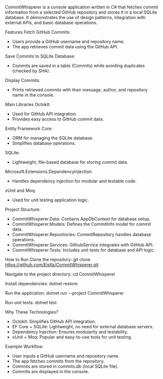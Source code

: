 CommitWhisperer is a console application written in C# that fetches commit information from a selected GitHub repository and stores it in a local SQLite database. It demonstrates the use of design patterns, integration with external APIs, and basic database operations.

Features
Fetch GitHub Commits:
- Users provide a GitHub username and repository name.
- The app retrieves commit data using the GitHub API.
  
Save Commits to SQLite Database:
- Commits are saved in a table (Commits) while avoiding duplicates (checked by SHA).
  
Display Commits:
- Prints retrieved commits with their message, author, and repository name in the console.
  
Main Libraries
Octokit:
- Used for GitHub API integration.
- Provides easy access to GitHub commit data.
  
Entity Framework Core:
- ORM for managing the SQLite database.
- Simplifies database operations.
  
SQLite:
- Lightweight, file-based database for storing commit data.
  
Microsoft.Extensions.DependencyInjection:
- Handles dependency injection for modular and testable code.
  
xUnit and Moq:
- Used for unit testing application logic.
  
Project Structure:
- CommitWhisperer.Data: Contains AppDbContext for database setup.
- CommitWhisperer.Models: Defines the CommitInfo model for commit data.
- CommitWhisperer.Repositories: CommitRepository handles database operations.
- CommitWhisperer.Services: GithubService integrates with GitHub API.
- CommitWhisperer.Tests: Includes unit tests for database and API logic.
  
How to Run
Clone the repository:
git clone https://github.com/Eistla/CommitWhisperer.git

Navigate to the project directory:
cd CommitWhisperer

Install dependencies:
dotnet restore

Run the application:
dotnet run --project CommitWhisperer

Run unit tests:
dotnet test

Why These Technologies?
- Octokit: Simplifies GitHub API integration.
- EF Core + SQLite: Lightweight, no need for external database servers.
- Dependency Injection: Ensures modularity and testability.
- xUnit + Moq: Popular and easy-to-use tools for unit testing.

Example Workflow
- User inputs a GitHub username and repository name.
- The app fetches commits from the repository.
- Commits are stored in commits.db (local SQLite file).
- Commits are displayed in the console.

